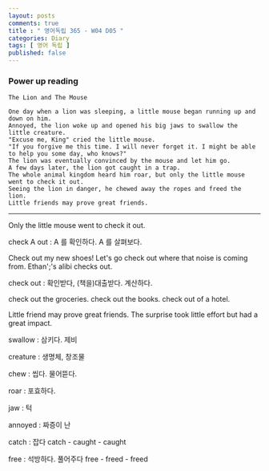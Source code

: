 ```yaml
---
layout: posts
comments: true
title : " 영어독립 365 - W04 D05 "
categories: Diary
tags: [ 영어 독립 ]
published: false
---
```


### Power up reading

```text
The Lion and The Mouse

One day when a lion was sleeping, a little mouse began running up and down on him.
Annoyed, the lion woke up and opened his big jaws to swallow the little creature.
"Excuse me, King" cried the little mouse.
"If you forgive me this time. I will never forget it. I might be able to help you some day, who knows?"
The lion was eventually convinced by the mouse and let him go.
A few days later, the lion got caught in a trap.
The whole animal kingdom heard him roar, but only the little mouse went to check it out.
Seeing the lion in danger, he chewed away the ropes and freed the lion.
Little friends may prove great friends.
```

---

Only the little mouse went to check it out.

check A out
 : A 를 확인하다. A 를 살펴보다.

Check out my new shoes!
Let's go check out where that noise is coming from.
Ethan';'s alibi checks out.

check out
 : 확인받다, (책을)대출받다. 계산하다.

check out the groceries.
check out the books.
check out of a hotel.

Little friend may prove great friends.
The surprise took little effort but had a great impact.

swallow
 : 삼키다. 제비

creature
 : 생명체, 창조물

chew
 : 씹다. 물어뜯다.

roar
 : 포효하다.

jaw
 : 턱

annoyed
 : 짜증이 난

catch
 : 잡다
   catch - caught - caught

free
 : 석방하다. 풀어주다
   free - freed - freed
